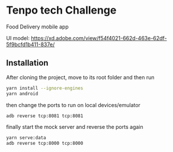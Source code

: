 
# Tenpo tech Challenge

Food Delivery mobile app

UI model: https://xd.adobe.com/view/f54f4021-662d-463e-62df-5f9bcfd1b411-837e/

## Installation

After cloning the project, move to its root folder and then run

```bash
yarn install --ignore-engines
yarn android
```

then change the ports to run on local devices/emulator

```bash
adb reverse tcp:8081 tcp:8081
```
finally start the mock server and reverse the ports again 

```bash
yarn serve:data
adb reverse tcp:8000 tcp:8000
```


